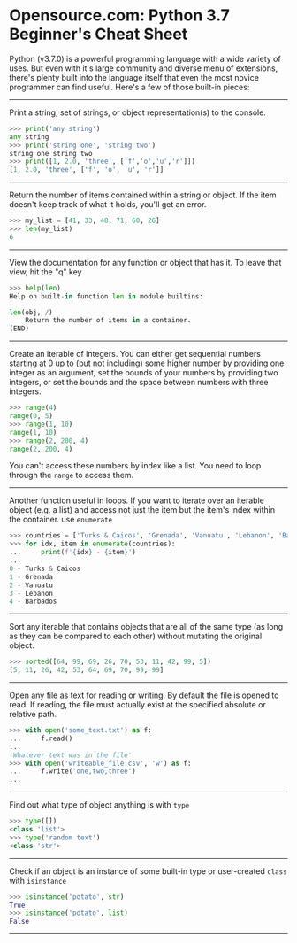 # Opensource.com: Python 3.7 Beginner's Cheat Sheet

Python (v3.7.0) is a powerful programming language with a wide variety of uses.
But even with it's large community and diverse menu of extensions, there's plenty built into the language itself that even the most novice programmer can find useful.
Here's a few of those built-in pieces:

---

Print a string, set of strings, or object representation(s) to the console.

```python
>>> print('any string')
any string
>>> print('string one', 'string two')
string one string two
>>> print([1, 2.0, 'three', ['f','o','u','r']])
[1, 2.0, 'three', ['f', 'o', 'u', 'r']]
```

---

Return the number of items contained within a string or object.
If the item doesn't keep track of what it holds, you'll get an error.

```python
>>> my_list = [41, 33, 48, 71, 60, 26]
>>> len(my_list)
6
```

---

View the documentation for any function or object that has it. To leave that view, hit the "q" key

```python
>>> help(len)
Help on built-in function len in module builtins:

len(obj, /)
    Return the number of items in a container.
(END)
```

---

Create an iterable of integers.
You can either get sequential numbers starting at 0 up to (but not including) some higher number by providing one integer as an argument, set the bounds of your numbers by providing two integers, or set the bounds and the space between numbers with three integers.

```python
>>> range(4)
range(0, 5)
>>> range(1, 10)
range(1, 10)
>>> range(2, 200, 4)
range(2, 200, 4)
```

You can't access these numbers by index like a list.
You need to loop through the `range` to access them.

---

Another function useful in loops.
If you want to iterate over an iterable object (e.g. a list) and access not just the item but the item's index within the container. use `enumerate`

```python
>>> countries = ['Turks & Caicos', 'Grenada', 'Vanuatu', 'Lebanon', 'Barbados']
>>> for idx, item in enumerate(countries):
...     print(f'{idx} - {item}')
...
0 - Turks & Caicos
1 - Grenada
2 - Vanuatu
3 - Lebanon
4 - Barbados
```

---

Sort any iterable that contains objects that are all of the same type (as long as they can be compared to each other) without mutating the original object.

```python
>>> sorted([64, 99, 69, 26, 70, 53, 11, 42, 99, 5])
[5, 11, 26, 42, 53, 64, 69, 70, 99, 99]
```

---

Open any file as text for reading or writing.
By default the file is opened to read.
If reading, the file must actually exist at the specified absolute or relative path.

```python
>>> with open('some_text.txt') as f:
...     f.read()
...
'Whatever text was in the file'
>>> with open('writeable_file.csv', 'w') as f:
...     f.write('one,two,three')
...
```

---

Find out what type of object anything is with `type`

```python
>>> type([])
<class 'list'>
>>> type('random text')
<class 'str'>
```

---

Check if an object is an instance of some built-in type or user-created `class` with `isinstance`

```python
>>> isinstance('potato', str)
True
>>> isinstance('potato', list)
False
```

---
